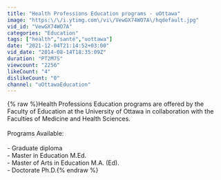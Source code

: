 ```yaml
---
title: "Health Professions Education programs - uOttawa"
image: "https:\/\/i.ytimg.com\/vi\/VewGX74WO7A\/hqdefault.jpg"
vid_id: "VewGX74WO7A"
categories: "Education"
tags: ["health","santé","uottawa"]
date: "2021-12-04T21:14:52+03:00"
vid_date: "2014-08-14T18:35:09Z"
duration: "PT2M7S"
viewcount: "2256"
likeCount: "4"
dislikeCount: "0"
channel: "uOttawaEducation"
---
```

{% raw %}Health Professions Education programs are offered by the Faculty of Education at the University of Ottawa in collaboration with the Faculties of Medicine and Health Sciences.<br /><br />Programs Available:<br /><br />- Graduate diploma<br />- Master in Education M.Ed.<br />- Master of Arts in Education M.A. (Ed).<br />- Doctorate Ph.D.{% endraw %}
